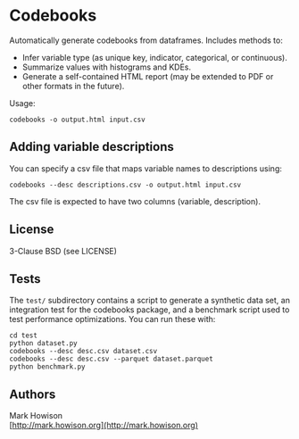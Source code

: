 # Codebooks

Automatically generate codebooks from dataframes. Includes methods to:
* Infer variable type (as unique key, indicator, categorical, or continuous).
* Summarize values with histograms and KDEs.
* Generate a self-contained HTML report (may be extended to PDF or other formats in the future).

Usage:

    codebooks -o output.html input.csv

## Adding variable descriptions

You can specify a csv file that maps variable names to descriptions using:

    codebooks --desc descriptions.csv -o output.html input.csv

The csv file is expected to have two columns (variable, description).

## License

3-Clause BSD (see LICENSE)

## Tests

The `test/` subdirectory contains a script to generate a synthetic data set, an integration test for the codebooks package, and a benchmark script used to test performance optimizations. You can run these with:

    cd test
    python dataset.py
    codebooks --desc desc.csv dataset.csv
    codebooks --desc desc.csv --parquet dataset.parquet
    python benchmark.py

## Authors

Mark Howison  
[http://mark.howison.org](http://mark.howison.org)
